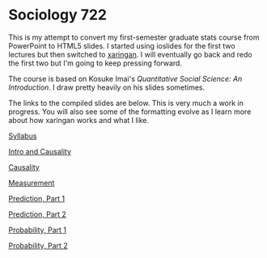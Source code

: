 # Sociology 722

This is my attempt to convert my first-semester graduate stats course from 
PowerPoint to HTML5 slides. I started using ioslides for the first two lectures
but then switched to [xaringan](https://github.com/yihui/xaringan). I will
eventually go back and redo the first two but I'm going to keep pressing 
forward.

The course is based on Kosuke Imai's *Quantitative Social Science: An Introduction*. 
I draw pretty heavily on his slides sometimes.

The links to the compiled slides are below. This is very much a work in 
progress. You will also see some of the formatting evolve as I learn more about
how xaringan works and what I like.

[Syllabus](http://vaiseys.github.io/soc722/syllabus.html)

[Intro and Causality](http://vaiseys.github.io/soc722/slides/intro_and_causality/intro_and_causality.html)

[Causality](http://vaiseys.github.io/soc722/slides/causality/causality.html)

[Measurement](http://vaiseys.github.io/soc722/slides/measurement/measurement.html)

[Prediction, Part 1](http://vaiseys.github.io/soc722/slides/prediction-1/prediction-1.html)

[Prediction, Part 2](http://vaiseys.github.io/soc722/slides/prediction-2/prediction-2.html)

[Probability, Part 1](http://vaiseys.github.io/soc722/slides/probability-1/probability-1.html)

[Probability, Part 2](http://vaiseys.github.io/soc722/slides/probability-2/probability-2.html)